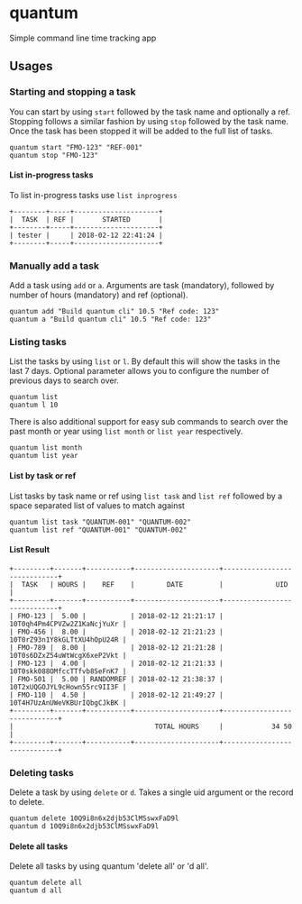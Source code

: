 # quantum
Simple command line time tracking app

## Usages

### Starting and stopping a task
You can start by using `start` followed by the task name and optionally a ref.
Stopping follows a similar fashion by using `stop` followed by the task name. Once the task has been stopped it will be
added to the full list of tasks.

```
quantum start "FMO-123" "REF-001"
quantum stop "FMO-123"
```

#### List in-progress tasks
To list in-progress tasks use `list inprogress`
```
+--------+-----+---------------------+
|  TASK  | REF |       STARTED       |
+--------+-----+---------------------+
| tester |     | 2018-02-12 22:41:24 |
+--------+-----+---------------------+
```

### Manually add a task
Add a task using `add` or `a`. Arguments are task (mandatory), followed by number of hours (mandatory) and ref (optional).

```
quantum add "Build quantum cli" 10.5 "Ref code: 123"
quantum a "Build quantum cli" 10.5 "Ref code: 123"
```

### Listing tasks

List the tasks by using `list` or `l`. By default this will show the tasks in the last 7 days. Optional parameter allows you to configure the number of previous days to search over.
```
quantum list
quantum l 10
```
There is also additional support for easy sub commands to search over the past month or year using `list month` or `list year` respectively.
```
quantum list month
quantum list year
```

#### List by task or ref
List tasks by task name or ref using `list task` and `list ref` followed by a space separated list of values to match against
```
quantum list task "QUANTUM-001" "QUANTUM-002"
quantum list ref "QUANTUM-001" "QUANTUM-002"
```

#### List Result
```
+---------+-------+-----------+---------------------+-----------------------------+
|  TASK   | HOURS |    REF    |        DATE         |             UID             |
+---------+-------+-----------+---------------------+-----------------------------+
| FMO-123 |  5.00 |           | 2018-02-12 21:21:17 | 10T0qh4Pm4CPVZw2Z1KaNcjYuXr |
| FMO-456 |  8.00 |           | 2018-02-12 21:21:23 | 10T0rZ93n1Y8kGLTtXU4hOpU24R |
| FMO-789 |  8.00 |           | 2018-02-12 21:21:28 | 10T0s6DZxZ54uWtWcgX6xeP2Vkt |
| FMO-123 |  4.00 |           | 2018-02-12 21:21:33 | 10T0skk088OMfccTTfvb8SeFnK7 |
| FMO-501 |  5.00 | RANDOMREF | 2018-02-12 21:38:37 | 10T2xUQGOJYL9cHown55rc9II3F |
| FMO-110 |  4.50 |           | 2018-02-12 21:49:27 | 10T4H7UzAnUWeVKBUrIQbgCJkBK |
+---------+-------+-----------+---------------------+-----------------------------+
|                                   TOTAL HOURS     |            34 50            |
+---------+-------+-----------+---------------------+-----------------------------+
```

### Deleting tasks
Delete a task by using `delete` or `d`. Takes a single uid argument or the record to delete.

```
quantum delete 10Q9i8n6x2djb53ClMSswxFaD9l
quantum d 10Q9i8n6x2djb53ClMSswxFaD9l
```

#### Delete all tasks

Delete all tasks by using quantum 'delete all' or 'd all'.

```
quantum delete all
quantum d all
```
